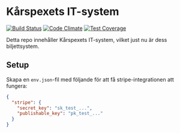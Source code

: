 # Kårspexets IT-system

[![Build Status](https://semaphoreci.com/api/v1/projects/77599d4a-92c6-4a85-b54f-3774f78321b0/678193/badge.svg)](https://semaphoreci.com/frost/karspexet)
[![Code Climate](https://codeclimate.com/github/Karspexet/Karspexet/badges/gpa.svg)](https://codeclimate.com/github/Karspexet/Karspexet)
[![Test Coverage](https://codeclimate.com/github/Karspexet/Karspexet/badges/coverage.svg)](https://codeclimate.com/github/Karspexet/Karspexet/coverage)

Detta repo innehåller Kårspexets IT-system, vilket just nu är dess
biljettsystem.

## Setup

Skapa en `env.json`-fil med följande för att få stripe-integrationen att fungera:

```json
{
  "stripe": {
    "secret_key": "sk_test_...",
    "publishable_key": "pk_test_..."
  }
}
```
